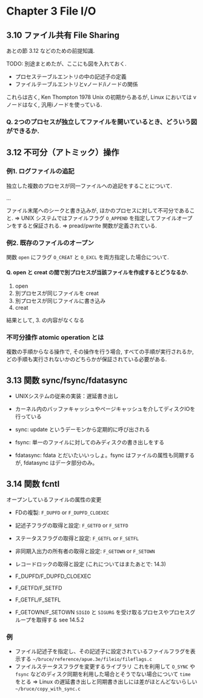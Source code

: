 # Chapter 3 File I/O

## 3.10 ファイル共有 File Sharing

あとの節 3.12 などのための前提知識.

TODO: 別途まとめたが、ここにも図を入れておく.

* プロセステーブルエントリの中の記述子の定義
* ファイルテーブルエントリとvノード/iノードの関係

これらは古く, Ken Thompton 1978 Unix の初期からあるが,
Linux においては vノードはなく, 汎用iノードを使っている.

### Q. 2つのプロセスが独立してファイルを開いているとき、どういう図ができるか.

## 3.12 不可分（アトミック）操作

### 例1. ログファイルの追記

独立した複数のプロセスが同一ファイルへの追記をすることについて.

...

ファイル末尾へのシークと書き込みが, ほかのプロセスに対して不可分であること.
=> UNIX システムではファイルフラグ `O_APPEND` を指定してファイルオープンをすると保証される.
=> pread/pwrite 関数が定義されている.

### 例2. 既存のファイルのオープン

関数 `open` にフラグ `O_CREAT` と `O_EXCL` を両方指定した場合について.

#### Q. open と creat の間で別プロセスが当該ファイルを作成するとどうなるか.

1. open
2. 別プロセスが同じファイルを creat
3. 別プロセスが同じファイルに書き込み
4. creat

結果として, 3. の内容がなくなる

### 不可分操作 atomic operation とは

複数の手順からなる操作で, その操作を行う場合, すべての手順が実行されるか,
どの手順も実行されないかのどちらかが保証されている必要がある.

## 3.13 関数 sync/fsync/fdatasync

* UNIXシステムの従来の実装：遅延書き出し
* カーネル内のバッファキャッシュやページキャッシュを介してディスクIOを行っている

* sync: update というデーモンから定期的に呼び出される
* fsync: 単一のファイルに対してのみディスクの書き出しをする
* fdatasync: fdata とだいたいいっしょ。fsync はファイルの属性も同期するが, fdatasync はデータ部分のみ。

## 3.14 関数 fcntl

オープンしているファイルの属性の変更

* FDの複製: `F_DUPFD` or `F_DUPFD_CLOEXEC`
* 記述子フラグの取得と設定: `F_GETFD` or `F_SETFD`
* ステータスフラグの取得と設定: `F_GETFL` or `F_SETFL`
* 非同期入出力の所有者の取得と設定: `F_GETOWN` or `F_SETOWN`
* レコードロックの取得と設定 (これについてはまたあとで: 14.3)

* F_DUPFD/F_DUPFD_CLOEXEC
* F_GETFD/F_SETFD
* F_GETFL/F_SETFL
* F_GETOWN/F_SETOWN
`SIGIO` と `SIGURG` を受け取るプロセスやプロセスグループを取得する see 14.5.2

### 例

* ファイル記述子を指定し、その記述子に設定されているファイルフラグを表示する
  `~/bruce/reference/apue.3e/fileio/fileflags.c`
* ファイルステータスフラグを変更するライブラリ
  これを利用して `O_SYNC` や `fsync` などのディスク同期を利用した場合とそうでない場合について `time` をとる
  => Linux の遅延書き出しと同期書き出しには差がほとんどないらしい
  `~/bruce/copy_with_sync.c`
